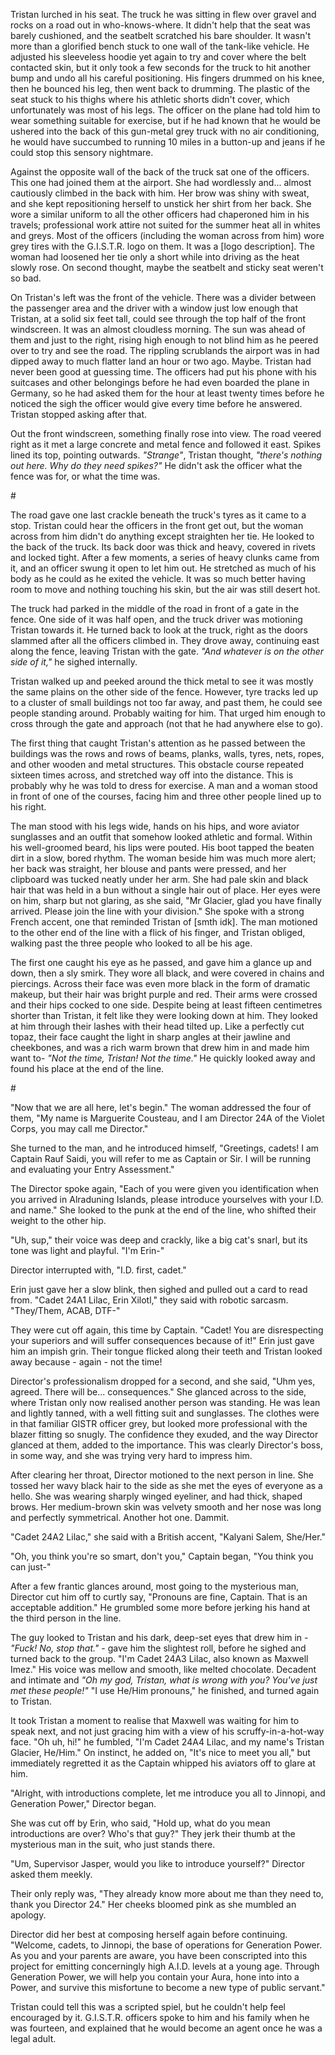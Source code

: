 Tristan lurched in his seat. The truck he was sitting in flew over gravel and rocks on a road out in who-knows-where. It didn't help that the seat was barely cushioned, and the seatbelt scratched his bare shoulder. It wasn't more than a glorified bench stuck to one wall of the tank-like vehicle. He adjusted his sleeveless hoodie yet again to try and cover where the belt contacted skin, but it only took a few seconds for the truck to hit another bump and undo all his careful positioning. His fingers drummed on his knee, then he bounced his leg, then went back to drumming. The plastic of the seat stuck to his thighs where his athletic shorts didn't cover, which unfortunately was most of his legs. The officer on the plane had told him to wear something suitable for exercise, but if he had known that he would be ushered into the back of this gun-metal grey truck with no air conditioning, he would have succumbed to running 10 miles in a button-up and jeans if he could stop this sensory nightmare.

Against the opposite wall of the back of the truck sat one of the officers. This one had joined them at the airport. She had wordlessly and... almost cautiously climbed in the back with him. Her brow was shiny with sweat, and she kept repositioning herself to unstick her shirt from her back. She wore a similar uniform to all the other officers had chaperoned him in his travels; professional work attire not suited for the summer heat all in whites and greys. Most of the officers (including the woman across from him) wore grey tires with the G.I.S.T.R. logo on them. It was a [logo description]. The woman had loosened her tie only a short while into driving as the heat slowly rose. On second thought, maybe the seatbelt and sticky seat weren't so bad.

On Tristan's left was the front of the vehicle. There was a divider between the passenger area and the driver with a window just low enough that Tristan, at a solid six feet tall, could see through the top half of the front windscreen. It was an almost cloudless morning. The sun was ahead of them and just to the right, rising high enough to not blind him as he peered over to try and see the road. The rippling scrublands the airport was in had dipped away to much flatter land an hour or two ago. Maybe. Tristan had never been good at guessing time. The officers had put his phone with his suitcases and other belongings before he had even boarded the plane in Germany, so he had asked them for the hour at least twenty times before he noticed the sigh the officer would give every time before he answered. Tristan stopped asking after that.

Out the front windscreen, something finally rose into view. The road veered right as it met a large concrete and metal fence and followed it east. Spikes lined its top, pointing outwards. *"Strange"*, Tristan thought, *"there's nothing out here. Why do they need spikes?"* He didn't ask the officer what the fence was for, or what the time was.

\#

The road gave one last crackle beneath the truck's tyres as it came to a stop. Tristan could hear the officers in the front get out, but the woman across from him didn't do anything except straighten her tie. He looked to the back of the truck. Its back door was thick and heavy, covered in rivets and locked tight. After a few moments, a series of heavy clunks came from it, and an officer swung it open to let him out. He stretched as much of his body as he could as he exited the vehicle. It was so much better having room to move and nothing touching his skin, but the air was still desert hot.

The truck had parked in the middle of the road in front of a gate in the fence. One side of it was half open, and the truck driver was motioning Tristan towards it. He turned back to look at the truck, right as the doors slammed after all the officers climbed in. They drove away, continuing east along the fence, leaving Tristan with the gate. *"And whatever is on the other side of it,"* he sighed internally. 

Tristan walked up and peeked around the thick metal to see it was mostly the same plains on the other side of the fence. However, tyre tracks led up to a cluster of small buildings not too far away, and past them, he could see people standing around. Probably waiting for him. That urged him enough to cross through the gate and approach (not that he had anywhere else to go).

The first thing that caught Tristan's attention as he passed between the buildings was the rows and rows of beams, planks, walls, tyres, nets, ropes, and other wooden and metal structures. This obstacle course repeated sixteen times across, and stretched way off into the distance. This is probably why he was told to dress for exercise. A man and a woman stood in front of one of the courses, facing him and three other people lined up to his right.

The man stood with his legs wide, hands on his hips, and wore aviator sunglasses and an outfit that somehow looked athletic and formal. Within his well-groomed beard, his lips were pouted. His boot tapped the beaten dirt in a slow, bored rhythm. The woman beside him was much more alert; her back was straight, her blouse and pants were pressed, and her clipboard was tucked neatly under her arm. She had pale skin and black hair that was held in a bun without a single hair out of place. Her eyes were on him, sharp but not glaring, as she said, "Mr Glacier, glad you have finally arrived. Please join the line with your division." She spoke with a strong French accent, one that reminded Tristan of [smth idk]. The man motioned to the other end of the line with a flick of his finger, and Tristan obliged, walking past the three people who looked to all be his age.

The first one caught his eye as he passed, and gave him a glance up and down, then a sly smirk. They wore all black, and were covered in chains and piercings. Across their face was even more black in the form of dramatic makeup, but their hair was bright purple and red. Their arms were crossed and their hips cocked to one side. Despite being at least fifteen centimetres shorter than Tristan, it felt like they were looking down at him. They looked at him through their lashes with their head tilted up. Like a perfectly cut topaz, their face caught the light in sharp angles at their jawline and cheekbones, and was a rich warm brown that drew him in and made him want to- *"Not the time, Tristan! Not the time."* He quickly looked away and found his place at the end of the line.

\#

"Now that we are all here, let's begin." The woman addressed the four of them, "My name is Marguerite Cousteau, and I am Director 24A of the Violet Corps, you may call me Director."

She turned to the man, and he introduced himself, "Greetings, cadets! I am Captain Rauf Saidi, you will refer to me as Captain or Sir. I will be running and evaluating your Entry Assessment."

The Director spoke again, "Each of you were given you identification when you arrived in Alraduning Islands, please introduce yourselves with your I.D. and name." She looked to the punk at the end of the line, who shifted their weight to the other hip.

"Uh, sup," their voice was deep and crackly, like a big cat's snarl, but its tone was light and playful. "I'm Erin-"

Director interrupted with, "I.D. first, cadet."

Erin just gave her a slow blink, then sighed and pulled out a card to read from. "Cadet 24A1 Lilac, Erin Xilotl," they said with robotic sarcasm. "They/Them, ACAB, DTF-"

They were cut off again, this time by Captain. "Cadet! You are disrespecting your superiors and will suffer consequences because of it!" Erin just gave him an impish grin. Their tongue flicked along their teeth and Tristan looked away because - again - not the time!

Director's professionalism dropped for a second, and she said, "Uhm yes, agreed. There will be... consequences." She glanced across to the side, where Tristan only now realised another person was standing. He was lean and lightly tanned, with a well fitting suit and sunglasses. The clothes were in that familiar GISTR officer grey, but looked more professional with the blazer fitting so snugly. The confidence they exuded, and the way Director glanced at them, added to the importance. This was clearly Director's boss, in some way, and she was trying very hard to impress him.

After clearing her throat, Director motioned to the next person in line. She tossed her wavy black hair to the side as she met the eyes of everyone as a hello. She was wearing sharply winged eyeliner, and had thick, shaped brows. Her medium-brown skin was velvety smooth and her nose was long and perfectly symmetrical. Another hot one. Dammit. 

"Cadet 24A2 Lilac," she said with a British accent, "Kalyani Salem, She/Her."

"Oh, you think you're so smart, don't you," Captain began, "You think you can just-"

After a few frantic glances around, most going to the mysterious man, Director cut him off to curtly say, "Pronouns are fine, Captain. That is an acceptable addition." He grumbled some more before jerking his hand at the third person in the line.

The guy looked to Tristan and his dark, deep-set eyes that drew him in - *"Fuck! No, stop that."* - gave him the slightest roll, before he sighed and turned back to the group. "I'm Cadet 24A3 Lilac, also known as Maxwell Imez." His voice was mellow and smooth, like melted chocolate. Decadent and intimate and *"Oh my god, Tristan, what is wrong with you? You've just met these people!"* "I use He/Him pronouns," he finished, and turned again to Tristan.

It took Tristan a moment to realise that Maxwell was waiting for him to speak next, and not just gracing him with a view of his scruffy-in-a-hot-way face. "Oh uh, hi!" he fumbled, "I'm Cadet 24A4 Lilac, and my name's Tristan Glacier, He/Him." On instinct, he added on, "It's nice to meet you all," but immediately regretted it as the Captain whipped his aviators off to glare at him.

"Alright, with introductions complete, let me introduce you all to Jinnopi, and Generation Power," Director began.

She was cut off by Erin, who said, "Hold up, what do you mean introductions are over? Who's that guy?" They jerk their thumb at the mysterious man in the suit, who just stands there.

"Um, Supervisor Jasper, would you like to introduce yourself?" Director asked them meekly.

Their only reply was, "They already know more about me than they need to, thank you Director 24." Her cheeks bloomed pink as she mumbled an apology.

Director did her best at composing herself again before continuing. "Welcome, cadets, to Jinnopi, the base of operations for Generation Power. As you and your parents are aware, you have been conscripted into this project for emitting concerningly high A.I.D. levels at a young age. Through Generation Power, we will help you contain your Aura, hone into into a Power, and survive this misfortune to become a new type of public servant."

Tristan could tell this was a scripted spiel, but he couldn't help feel encouraged by it. G.I.S.T.R. officers spoke to him and his family when he was fourteen, and explained that he would become an agent once he was a legal adult. 